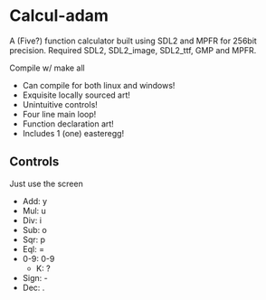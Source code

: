 # Calcul-adam

A (Five?) function calculator built using SDL2 and MPFR for 256bit precision.
Required SDL2, SDL2_image, SDL2_ttf, GMP and MPFR.

Compile w/ make all

  - Can compile for both linux and windows!
  - Exquisite locally sourced art!
  - Unintuitive controls!
  - Four line main loop!
  - Function declaration art!
  - Includes 1 (one) easteregg!

## Controls

Just use the screen

 * Add: y
 * Mul: u
 * Div: i
 * Sub: o
 * Sqr: p
 * Eql: =
 * 0-9: 0-9
   * K: ?
* Sign: -
 * Dec: .
  
